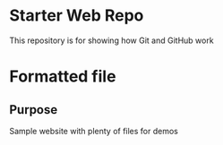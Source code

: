 # Starter Web Repo

This repository is for showing how Git and GitHub work

# Formatted file


## Purpose

Sample website with plenty of files for demos
